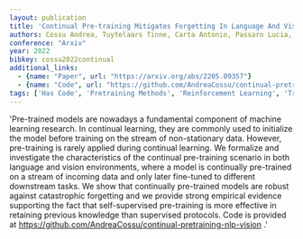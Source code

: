 ```yaml
---
layout: publication
title: 'Continual Pre-training Mitigates Forgetting In Language And Vision'
authors: Cossu Andrea, Tuytelaars Tinne, Carta Antonio, Passaro Lucia, Lomonaco Vincenzo, Bacciu Davide
conference: "Arxiv"
year: 2022
bibkey: cossu2022continual
additional_links:
  - {name: "Paper", url: "https://arxiv.org/abs/2205.09357"}
  - {name: "Code", url: "https://github.com/AndreaCossu/continual-pretraining-nlp-vision"}
tags: ['Has Code', 'Pretraining Methods', 'Reinforcement Learning', 'Training Techniques']
---
```

'Pre-trained models are nowadays a fundamental component of machine learning research. In continual learning, they are commonly used to initialize the model before training on the stream of non-stationary data. However, pre-training is rarely applied during continual learning. We formalize and investigate the characteristics of the continual pre-training scenario in both language and vision environments, where a model is continually pre-trained on a stream of incoming data and only later fine-tuned to different downstream tasks. We show that continually pre-trained models are robust against catastrophic forgetting and we provide strong empirical evidence supporting the fact that self-supervised pre-training is more effective in retaining previous knowledge than supervised protocols. Code is provided at https://github.com/AndreaCossu/continual-pretraining-nlp-vision .'
